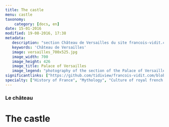```yaml
---
title: The castle
menu: castle
taxonomy:
    category: [docs, en]
date: 15-01-2016
modified: 19-08-2016, 17:38
metadata:
   description: "section Château de Versailles du site francois-vidit.com"
   keywords: 'Château de Versailles'
   image: versailles_700x525.jpg
   image_width: 700
   image_height: 426
   image_title: Palace of Versailles
   image_legend: "photography of the section of the Palace of Versailles of site francois-vidit.com"
significantlinks: ["https://github.com/tidiview/francois-vidit.com/blob/develop/user/sites/docs/pages/01.reference/01.versailles/palace/chapter.en.md"]
specialty: ["History of France", "Mythology", "Culture of royal french court", "Litterature of the Roman Empire", "Roman Imperial Litterature", "Palace of Versailles"]
---
```

### Le château

# The castle